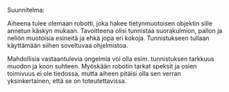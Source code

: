 Suunnitelma:

Aiheena tulee olemaan robotti, joka hakee tietynmuotoisen objektin sille annetun käskyn mukaan.
Tavoitteena olisi tunnistaa suorakulmion, pallon ja neliön muotoisia esineitä ja ehkä jopa eri kokoja. Tunnistukseen tullaan käyttämään siihen soveltuvaa ohjelmistoa.

Mahdollisia vastaantulevia ongelmia voi olla esim. tunnistuksen tarkkuus muodon ja koon suhteen. Myöskään robotin tarkat speksit ja osien toimivuus ei ole tiedossa, mutta aiheen pitäisi olla sen verran yksinkertainen, että se on toteutettavissa.
